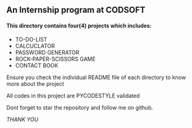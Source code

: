 <h2>An Internship program at CODSOFT</h2>
<h4>This directory contains four(4) projects which includes:</h4>
<ul>
    <li>TO-DO-LIST</li>
    <li>CALCUCLATOR</li>
    <li>PASSWORD GENERATOR</li>
    <li>ROCK-PAPER-SCISSORS GAME</li>
    <li>CONTACT BOOK</li>
</ul>
<p>Ensure you check the individual README file of each directory to know more about the project</p>
<p>All codes in this project are PYCODESTYLE validated</p>
<p>Dont forget to star the repository and follow me on github.</p>
<em>THANK YOU</em>

